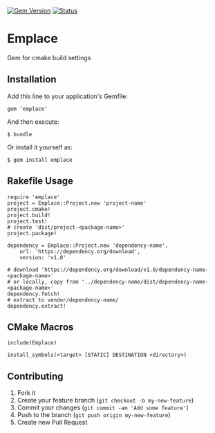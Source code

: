 [![Gem Version](https://badge.fury.io/rb/emplace.svg)](http://badge.fury.io/rb/emplace)
[![Status](https://travis-ci.org/ryancalhoun/emplace.svg?branch=master)](https://travis-ci.org/ryancalhoun/emplace)

# Emplace

Gem for cmake build settings

## Installation

Add this line to your application's Gemfile:

    gem 'emplace'

And then execute:

    $ bundle

Or install it yourself as:

    $ gem install emplace

## Rakefile Usage

	require 'emplace'
	project = Emplace::Project.new 'project-name'
	project.cmake!
	project.build!
	project.test!
	# create 'dist/project-<package-name>'
	project.package!

	dependency = Emplace::Project.new 'dependency-name',
		url: 'https://dependency.org/download',
		version: 'v1.0'

	# download 'https://dependency.org/download/v1.0/dependency-name-<package-name>'
	# or locally, copy from '../dependency-name/dist/dependency-name-<package-name>'
	dependency.fetch!
	# extract to vendor/dependency-name/
	dependency.extract!

## CMake Macros

	include(Emplace)

	install_symbols(<target> [STATIC] DESTINATION <directory>)

## Contributing

1. Fork it
2. Create your feature branch (`git checkout -b my-new-feature`)
3. Commit your changes (`git commit -am 'Add some feature'`)
4. Push to the branch (`git push origin my-new-feature`)
5. Create new Pull Request

